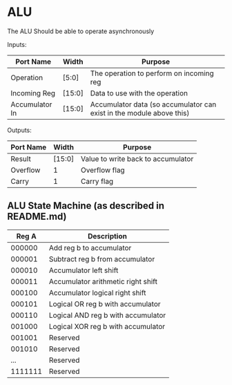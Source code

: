 # ALU

The ALU Should be able to operate asynchronously

Inputs:

| Port Name      | Width  | Purpose                                                              |
| -------------- | ------ | -------------------------------------------------------------------- |
| Operation      | [5:0]  | The operation to perform on incoming reg                             |
| Incoming Reg   | [15:0] | Data to use with the operation                                       |
| Accumulator In | [15:0] | Accumulator data (so accumulator can exist in the module above this) |

Outputs:

| Port Name | Width  | Purpose                            |
| --------- | ------ | ---------------------------------- |
| Result    | [15:0] | Value to write back to accumulator |
| Overflow  | 1      | Overflow flag                      |
| Carry     | 1      | Carry flag                         |

## ALU State Machine (as described in README.md)

| Reg A   | Description                        |
| ------- | ---------------------------------- |
| 000000  | Add reg b to accumulator           |
| 000001  | Subtract reg b from accumulator    |
| 000010  | Accumulator left shift             |
| 000011  | Accumulator arithmetic right shift |
| 000100  | Accumulator logical right shift    |
| 000101  | Logical OR reg b with accumulator  |
| 000110  | Logical AND reg b with accumulator |
| 001000  | Logical XOR reg b with accumulator |
| 001001  | Reserved                           |
| 001010  | Reserved                           |
| ...     | Reserved                           |
| 1111111 | Reserved                           |
